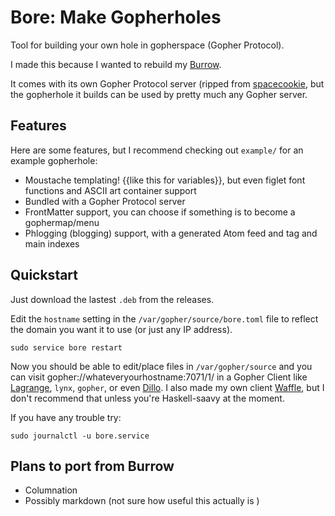# Bore: Make Gopherholes

Tool for building your own hole in gopherspace (Gopher Protocol).

I made this because I wanted to rebuild my [Burrow](https://github.com/someodd/burrow).

It comes with its own Gopher Protocol server (ripped from [spacecookie](https://github.com/sternenseemann/spacecookie), but the gopherhole it builds can be used by pretty much any Gopher server.

## Features

Here are some features, but I recommend checking out `example/` for an example gopherhole:

* Moustache templating! {{like this for variables}}, but even figlet font functions and ASCII art container support
* Bundled with a Gopher Protocol server
* FrontMatter support, you can choose if something is to become a gophermap/menu
* Phlogging (blogging) support, with a generated Atom feed and tag and main indexes

## Quickstart

Just download the lastest `.deb` from the releases.

Edit the `hostname` setting in the `/var/gopher/source/bore.toml` file to reflect the domain you want it to use (or just any IP address).

```
sudo service bore restart
```

Now you should be able to edit/place files in `/var/gopher/source` and you can visit gopher://whateveryourhostname:7071/1/ in a Gopher Client like [Lagrange](https://gmi.skyjake.fi/lagrange/), `lynx`, `gopher`, or even [Dillo](https://dillo-browser.github.io/). I also made my own client [Waffle](https://github.com/someodd/waffle), but I don't recommend that unless you're Haskell-saavy at the moment.

If you have any trouble try:

```
sudo journalctl -u bore.service
```

## Plans to port from Burrow

* Columnation
* Possibly markdown (not sure how useful this actually is )